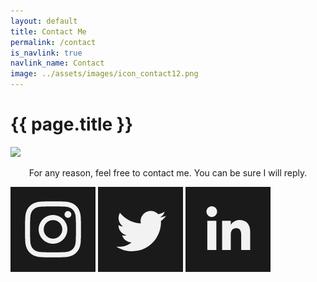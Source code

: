 ```yaml
---
layout: default
title: Contact Me
permalink: /contact
is_navlink: true
navlink_name: Contact
image: ../assets/images/icon_contact12.png
---
```


# {{ page.title }}

<img src="{{ page.image }}" class="contact_image">


<div class="contact_mail"></div>

<p style="text-align: center">For any reason, feel free to contact me. You can be sure I will reply.</p>

<div class="social_media_bar">
<a href="https://www.instagram.com/cademirci/" target="_blank"><img src="/assets/images/icon_ins.png" class="social_media_icon"></a>
<a href="https://twitter.com/cademirci" target="_blank"><img src="/assets/images/icon_twi.png" class="social_media_icon"></a>
<!--<a href="https://github.com/cademirci" target="_blank"><img src="/assets/images/icon_git.png" class="social_media_icon"></a>-->
<a href="https://www.linkedin.com/in/%C3%A7a%C4%9Flayan-demirci-741a14199/" target="_blank"><img src="/assets/images/icon_lin.png" class="social_media_icon"></a>
</div>
